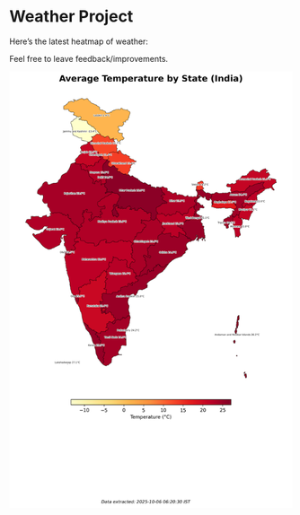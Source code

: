 # Weather Project

Here’s the latest heatmap of weather:

Feel free to leave feedback/improvements.

![India Heatmap](docs/assets/india_heatmap.png?v=E31259)
